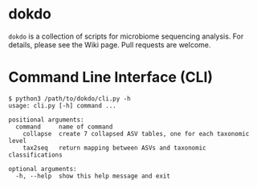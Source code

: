 # dokdo

```dokdo``` is a collection of scripts for microbiome sequencing analysis. For details, please see the Wiki page. Pull requests are welcome.

# Command Line Interface (CLI)

```
$ python3 /path/to/dokdo/cli.py -h
usage: cli.py [-h] command ...

positional arguments:
  command     name of command
    collapse  create 7 collapsed ASV tables, one for each taxonomic level
    tax2seq   return mapping between ASVs and taxonomic classifications

optional arguments:
  -h, --help  show this help message and exit
```